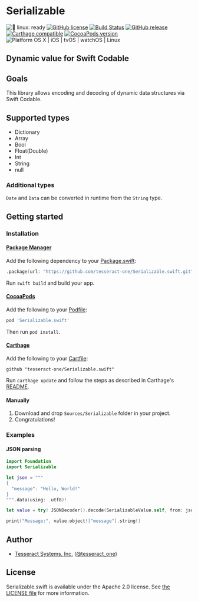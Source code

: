 # Serializable

![🐧 linux: ready](https://img.shields.io/badge/%F0%9F%90%A7%20linux-ready-red.svg)
[![GitHub license](https://img.shields.io/badge/license-Apache%202.0-lightgrey.svg)](https://raw.githubusercontent.com/crossroadlabs/Regex/master/LICENSE)
[![Build Status](https://travis-ci.com/tesseract-one/Serializable.swift.svg?branch=master)](https://travis-ci.com/tesseract-one/Serializable.swift)
[![GitHub release](https://img.shields.io/github/release/tesseract-one/Serializable.swift.svg)](https://github.com/tesseract-one/Serializable.swift/releases)
[![Carthage compatible](https://img.shields.io/badge/Carthage-compatible-4BC51D.svg?style=flat)](https://github.com/Carthage/Carthage)
[![CocoaPods version](https://img.shields.io/cocoapods/v/Serializable.swift.svg)](https://cocoapods.org/pods/Serializable.swift)
![Platform OS X | iOS | tvOS | watchOS | Linux](https://img.shields.io/badge/platform-Linux%20%7C%20OS%20X%20%7C%20iOS%20%7C%20tvOS%20%7C%20watchOS-orange.svg)

## Dynamic value for Swift Codable

## Goals

This library allows encoding and decoding of dynamic data structures via Swift Codable.

## Supported types

* Dictionary
* Array
* Bool
* Float(Double)
* Int
* String
* null

### Additional types

`Date` and `Data` can be converted in runtime from the `String` type.

## Getting started

### Installation

#### [Package Manager](https://swift.org/package-manager/)

Add the following dependency to your [Package.swift](https://github.com/apple/swift-package-manager/blob/master/Documentation/Usage.md#define-dependencies):

```swift
.package(url: "https://github.com/tesseract-one/Serializable.swift.git", from: "0.1.0")
```

Run `swift build` and build your app.

#### [CocoaPods](http://cocoapods.org/)

Add the following to your [Podfile](http://guides.cocoapods.org/using/the-podfile.html):

```rb
pod 'Serializable.swift'
```

Then run `pod install`.

#### [Carthage](https://github.com/Carthage/Carthage)

Add the following to your [Cartfile](https://github.com/Carthage/Carthage/blob/master/Documentation/Artifacts.md#cartfile):

```
github "tesseract-one/Serializable.swift"
```

Run `carthage update` and follow the steps as described in Carthage's [README](https://github.com/Carthage/Carthage#adding-frameworks-to-an-application).

#### Manually
1. Download and drop `Sources/Serializable` folder in your project.  
2. Congratulations! 

### Examples

#### JSON parsing

```swift
import Foundation
import Serializable

let json = """
{
  "message": "Hello, World!"
}
""".data(using: .utf8)!

let value = try! JSONDecoder().decode(SerializableValue.self, from: json)

print("Message:", value.object!["message"].string!)
```

## Author

 - [Tesseract Systems, Inc.](mailto:info@tesseract.one)
   ([@tesseract_one](https://twitter.com/tesseract_one))

## License

Serializable.swift is available under the Apache 2.0 license. See [the LICENSE file](./LICENSE) for more information.
